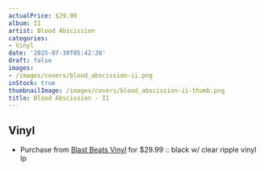 ```yaml
---
actualPrice: $29.99
album: II
artist: Blood Abscission
categories:
- Vinyl
date: '2025-07-30T05:42:38'
draft: false
images:
- /images/covers/blood_abscission-ii.png
inStock: true
thumbnailImage: /images/covers/blood_abscission-ii-thumb.png
title: Blood Abscission - II
---
```


## Vinyl
* Purchase from [Blast Beats Vinyl](https://blastbeatsvinyl.com/products/blood-abscission-ii-black-w-clear-ripple-vinyl-lp) for $29.99 :: black w/ clear ripple vinyl lp
